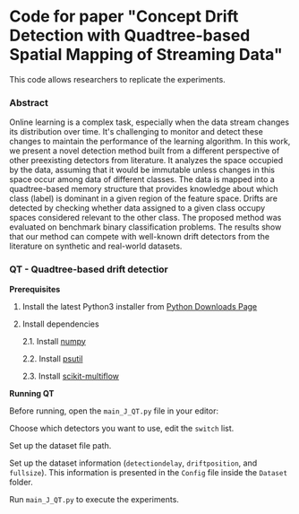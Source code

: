 # Code for paper "Concept Drift Detection with Quadtree-based Spatial Mapping of Streaming Data"
 This code allows researchers to replicate the experiments.
 
 
### Abstract
  Online learning is a complex task, especially when the data stream changes its distribution over time. It's challenging to monitor and detect these changes to maintain the performance of the learning algorithm. In this work, we present a novel detection method built from a different perspective of other preexisting detectors from literature. It analyzes the space occupied by the data, assuming that it would be immutable unless changes in this space occur among data of different classes. The data is mapped into a quadtree-based memory structure that provides knowledge about which class (label) is dominant in a given region of the feature space. Drifts are detected by checking whether data assigned to a given class occupy spaces considered relevant to the other class. The proposed method was evaluated on benchmark binary classification problems. The results show that our method can compete with well-known drift detectors from the literature on synthetic and real-world datasets.
  
  
###  QT - Quadtree-based drift detectior

**Prerequisites**

1. Install the latest Python3 installer from [Python Downloads Page](https://www.python.org/downloads/)

2. Install dependencies

	2.1. Install [numpy](https://numpy.org/install/)

	2.2. Install [psutil](https://pypi.org/project/psutil/)

	2.3. Install [scikit-multiflow](https://scikit-multiflow.readthedocs.io/en/stable/installation.html)
    
  
**Running QT**

Before running, open the `main_J_QT.py` file in your editor:

Choose which detectors you want to use, edit the `switch` list.

Set up the dataset file path.

Set up the dataset information (`detectiondelay`, `driftposition`, and `fullsize`). This information is presented in the `Config` file inside the `Dataset` folder.

Run `main_J_QT.py` to execute the experiments.